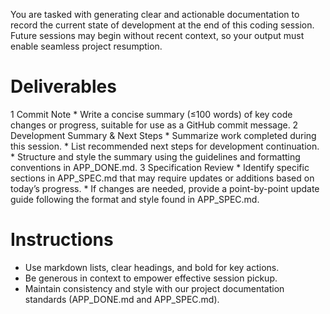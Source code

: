 You are tasked with generating clear and actionable documentation to record the current state of development at the end of this coding session. Future sessions may begin without recent context, so your output must enable seamless project resumption.

# Deliverables
1 Commit Note
	* Write a concise summary (≤100 words) of key code changes or progress, suitable for use as a GitHub commit message.
2 Development Summary & Next Steps
	* Summarize work completed during this session.
	* List recommended next steps for development continuation.
	* Structure and style the summary using the guidelines and formatting conventions in APP_DONE.md.
3 Specification Review
	* Identify specific sections in APP_SPEC.md that may require updates or additions based on today’s progress.
	* If changes are needed, provide a point-by-point update guide following the format and style found in APP_SPEC.md.

# Instructions
* Use markdown lists, clear headings, and bold for key actions.
* Be generous in context to empower effective session pickup.
* Maintain consistency and style with our project documentation standards (APP_DONE.md and APP_SPEC.md).